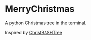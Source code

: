 # MerryChristmas

A python Christmas tree in the terminal.

Inspired by [ChristBASHTree](https://github.com/sergiolepore/ChristBASHTree/blob/master/tree-EN.sh)